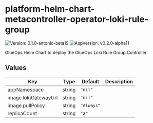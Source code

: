 # platform-helm-chart-metacontroller-operator-loki-rule-group

![Version: 0.1.0-antonio-beta19](https://img.shields.io/badge/Version-0.1.0--antonio--beta19-informational?style=flat-square) ![AppVersion: v0.2.0-alpha11](https://img.shields.io/badge/AppVersion-v0.2.0--alpha11-informational?style=flat-square)

GlueOps Helm Chart to deploy the GlueOps Loki Rule Group Controller

## Values

| Key | Type | Default | Description |
|-----|------|---------|-------------|
| appNamespace | string | `"nil"` |  |
| image.lokiGatewayUrl | string | `"nil"` |  |
| image.pullPolicy | string | `"Always"` |  |
| replicaCount | string | `"2"` |  |
